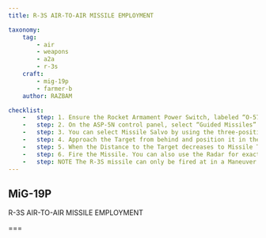 ```yaml
---
title: R-3S AIR-TO-AIR MISSILE EMPLOYMENT 

taxonomy:
    tag:
        - air
        - weapons
        - a2a
        - r-3s
    craft: 
        - mig-19p
        - farmer-b
    author: RAZBAM

checklist:
    -   step: 1. Ensure the Rocket Armament Power Switch, labeled “O-57K” (Р.С) is switched On. 
    -   step: 2. On the ASP-5N control panel, select “Guided Missiles” (УР) After this, the tracking Audio of the R-3S Seeker Head is heard on in the Helmet Earphones. 
    -   step: 3. You can select Missile Salvo by using the three-position Salvo switch above the ORO-57K Control Panel. AUTO - Both Missiles will be fired in an interval of 1.2 seconds. <br />1RO - A single Missile will be fired with every press of the Trigger. <br />4RO - Not operational when employing R-3S. 
    -   step: 4. Approach the Target from behind and position it in the center of the ASP-5N reticle. 
    -   step: 5. When the Distance to the Target decreases to Missile Tracking Range, the Tracking Tone increases in Volume and Pitch, indicating a correct Seeker Lock.  
    -   step: 6. Fire the Missile. You can also use the Radar for exact measure of Missile Employment ranges. 
    -   step: NOTE The R-3S missile can only be fired at in a Maneuver of 2 Gs or less. 
---
```


## MiG-19P 
R-3S AIR-TO-AIR MISSILE EMPLOYMENT 

===


